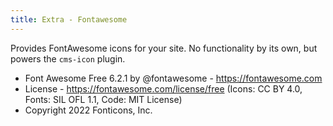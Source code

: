 ```yaml
---
title: Extra - Fontawesome
---
```


Provides FontAwesome icons for your site.
No functionality by its own, but powers the `cms-icon` plugin.

* Font Awesome Free 6.2.1 by @fontawesome - https://fontawesome.com
* License - https://fontawesome.com/license/free (Icons: CC BY 4.0, Fonts: SIL OFL 1.1, Code: MIT License)
* Copyright 2022 Fonticons, Inc.
